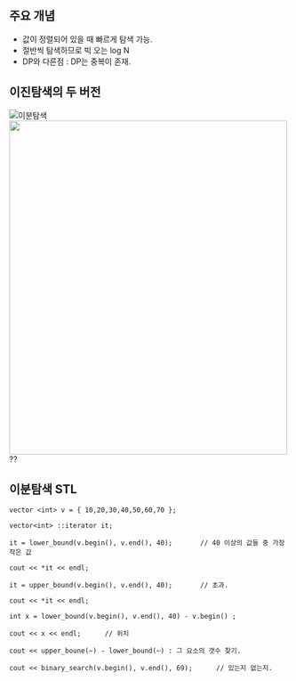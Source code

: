 ## 주요 개념

- 값이 정렬되어 있을 때 빠르게 탐색 가능.
- 절반씩 탐색하므로 빅 오는 log N
- DP와 다른점 : DP는 중복이 존재.


## 이진탐색의 두 버전

![이분탐색](https://user-images.githubusercontent.com/97036481/148726179-4a8d4a9b-1517-40b9-8f8e-41dd8a311c6b.png)
<img src="![이분탐색](https://user-images.githubusercontent.com/97036481/148726179-4a8d4a9b-1517-40b9-8f8e-41dd8a311c6b.png)" width = "500px" height = "600px">??


## 이분탐색 STL

	vector <int> v = { 10,20,30,40,50,60,70 };
	
	vector<int> ::iterator it;

	it = lower_bound(v.begin(), v.end(), 40);		// 40 이상의 값들 중 가장 작은 값
	
	cout << *it << endl;

	it = upper_bound(v.begin(), v.end(), 40);		// 초과.

	cout << *it << endl;

	int x = lower_bound(v.begin(), v.end(), 40) - v.begin() ;

	cout << x << endl;		// 위치
	
	cout << upper_boune(~) - lower_bound(~) : 그 요소의 갯수 찾기.

	cout << binary_search(v.begin(), v.end(), 69);		// 있는지 없는지.
    
